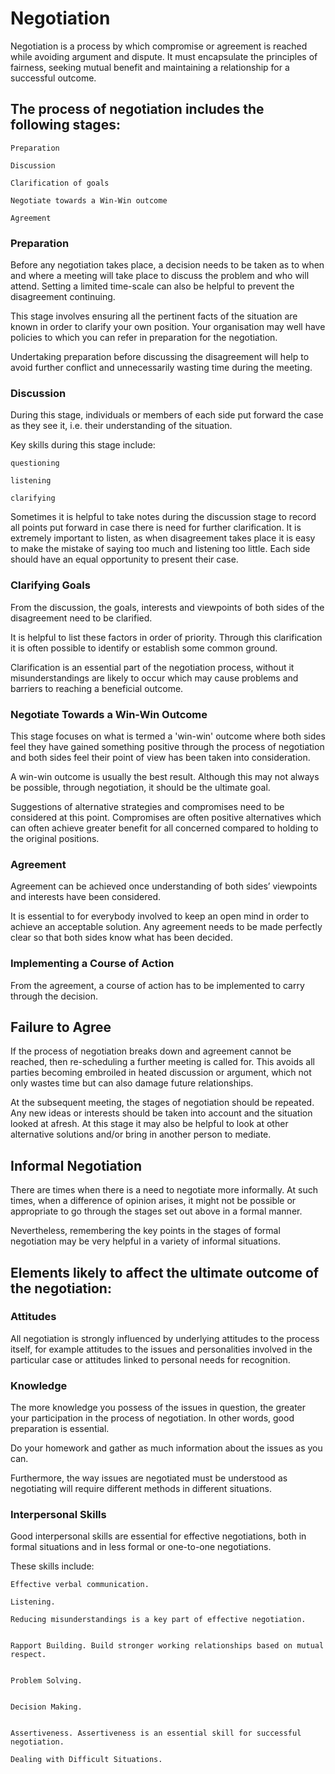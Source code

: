 
# Negotiation

 Negotiation  is a process by which compromise or agreement is reached while avoiding argument and dispute. It must encapsulate  the principles of fairness, seeking mutual benefit and maintaining a relationship for a successful outcome.


## The process of negotiation includes the following stages:

```
Preparation

Discussion

Clarification of goals

Negotiate towards a Win-Win outcome

Agreement

```

### Preparation

Before any negotiation takes place, a decision needs to be taken as to when and where a meeting will take place to discuss the problem and who will attend.  Setting a limited time-scale can also be helpful to prevent the disagreement continuing.

This stage involves ensuring all the pertinent facts of the situation are known in order to clarify your own position. Your organisation may well have policies to which you can refer in preparation for the negotiation.

Undertaking preparation before discussing the disagreement will help to avoid further conflict and unnecessarily wasting time during the meeting.

### Discussion

During this stage, individuals or members of each side put forward the case as they see it, i.e. their understanding of the situation. 

Key skills during this stage include:

``` 
questioning

listening 

clarifying

```


Sometimes it is helpful to take notes during the discussion stage to record all points put forward in case there is need for further clarification.  It is extremely important to listen, as when disagreement takes place it is easy to make the mistake of saying too much and listening too little.  Each side should have an equal opportunity to present their case.

### Clarifying Goals

From the discussion, the goals, interests and viewpoints of both sides of the disagreement need to be clarified. 

It is helpful to list these factors in order of priority.  Through this clarification it is often possible to identify or establish some common ground. 

Clarification is an essential part of the negotiation process, without it misunderstandings are likely to occur which may cause problems and barriers to reaching a beneficial outcome.


 
### Negotiate Towards a Win-Win Outcome

This stage focuses on what is termed a 'win-win' outcome where both sides feel they have gained something positive through the process of negotiation and both sides feel their point of view has been taken into consideration. 

A win-win outcome is usually the best result. Although this may not always be possible, through negotiation, it should be the ultimate goal.

Suggestions of alternative strategies and compromises need to be considered at this point.  Compromises are often positive alternatives which can often achieve greater benefit for all concerned compared to holding to the original positions.

### Agreement

Agreement can be achieved once understanding of both sides’ viewpoints and interests have been considered. 

It is essential to for everybody involved to keep an open mind in order to achieve an acceptable solution.  Any agreement needs to be made perfectly clear so that both sides know what has been decided.

### Implementing a Course of Action

From the agreement, a course of action has to be implemented to carry through the decision.


## Failure to Agree

If the process of negotiation breaks down and agreement cannot be reached, then re-scheduling a further meeting is called for.  This avoids all parties becoming embroiled in heated discussion or argument, which not only wastes time but can also damage future relationships.

At the subsequent meeting, the stages of negotiation should be repeated.  Any new ideas or interests should be taken into account and the situation looked at afresh.  At this stage it may also be helpful to look at other alternative solutions and/or bring in another person to mediate.


## Informal Negotiation

There are times when there is a need to negotiate more informally.  At such times, when a difference of opinion arises, it might not be possible or appropriate to go through the stages set out above in a formal manner. 

Nevertheless, remembering the key points in the stages of formal negotiation may be very helpful in a variety of informal situations.


## Elements likely to affect the ultimate outcome of the negotiation:


### Attitudes

All negotiation is strongly influenced by underlying attitudes to the process itself, for example attitudes to the issues and personalities involved in the particular case or attitudes linked to personal needs for recognition.


### Knowledge

The more knowledge you possess of the issues in question, the greater your participation in the process of negotiation.  In other words, good preparation is essential.

Do your homework and gather as much information about the issues as you can.

Furthermore, the way issues are negotiated must be understood as negotiating will require different methods in different situations.


### Interpersonal Skills


Good interpersonal skills are essential for effective negotiations, both in formal situations and in less formal or one-to-one negotiations.

These skills include:

```
Effective verbal communication. 

Listening. 

Reducing misunderstandings is a key part of effective negotiation. 


Rapport Building. Build stronger working relationships based on mutual respect. 


Problem Solving. 


Decision Making. 


Assertiveness. Assertiveness is an essential skill for successful negotiation.

Dealing with Difficult Situations. 

```
